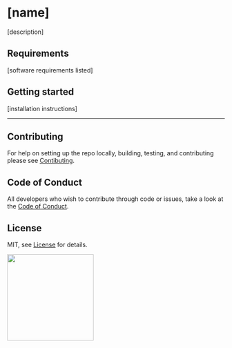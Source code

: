 # [name]

[description]


## Requirements

[software requirements listed]


## Getting started

[installation instructions]


---

## Contributing

For help on setting up the repo locally, building, testing, and contributing
please see [Contibuting](https://github.com/CodeforAustralia/standards/blob/master/templates/CONTRIBUTING.md).

## Code of Conduct

All developers who wish to contribute through code or issues, take a look at the
[Code of Conduct](https://github.com/CodeforAustralia/standards/blob/master/templates/CODE_OF_CONDUCT.md).

## License

MIT, see [License](https://github.com/CodeforAustralia/standards/blob/master/templates/LICENSE) for details.


<img src="https://codeforaustralia.org/wp-content/uploads/2017/11/Main-Logo-Black-1.png" width="200" />
